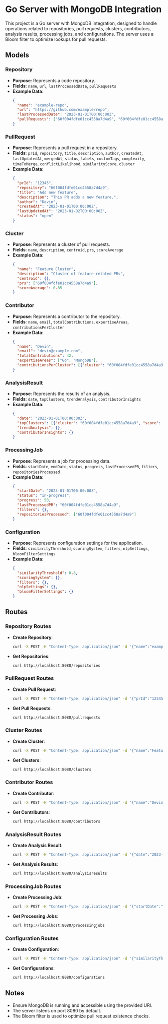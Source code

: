 # Go Server with MongoDB Integration

This project is a Go server with MongoDB integration, designed to handle operations related to repositories, pull requests, clusters, contributors, analysis results, processing jobs, and configurations. The server uses a Bloom filter to optimize lookups for pull requests.

## Models

### Repository

- **Purpose**: Represents a code repository.
- **Fields**: `name`, `url`, `lastProcessedDate`, `pullRequests`
- **Example Data**:
  ```json
  {
    "name": "example-repo",
    "url": "https://github.com/example/repo",
    "lastProcessedDate": "2023-01-01T00:00:00Z",
    "pullRequests": ["60f004fdfe01cc4558a7d4a9", "60f004fdfe01cc4558a7d4b0"]
  }
  ```

### PullRequest

- **Purpose**: Represents a pull request in a repository.
- **Fields**: `prId`, `repository`, `title`, `description`, `author`, `createdAt`, `lastUpdatedAt`, `mergedAt`, `status`, `labels`, `customTags`, `complexity`, `timeToMerge`, `conflictLikelihood`, `similarityScore`, `cluster`
- **Example Data**:
  ```json
  {
    "prId": "12345",
    "repository": "60f004fdfe01cc4558a7d4a9",
    "title": "Add new feature",
    "description": "This PR adds a new feature.",
    "author": "Devin",
    "createdAt": "2023-01-01T00:00:00Z",
    "lastUpdatedAt": "2023-01-02T00:00:00Z",
    "status": "open"
  }
  ```

### Cluster

- **Purpose**: Represents a cluster of pull requests.
- **Fields**: `name`, `description`, `centroid`, `prs`, `scoreAverage`
- **Example Data**:
  ```json
  {
    "name": "Feature Cluster",
    "description": "Cluster of feature-related PRs",
    "centroid": {},
    "prs": ["60f004fdfe01cc4558a7d4a9"],
    "scoreAverage": 0.85
  }
  ```

### Contributor

- **Purpose**: Represents a contributor to the repository.
- **Fields**: `name`, `email`, `totalContributions`, `expertiseAreas`, `contributionsPerCluster`
- **Example Data**:
  ```json
  {
    "name": "Devin",
    "email": "devin@example.com",
    "totalContributions": 42,
    "expertiseAreas": ["Go", "MongoDB"],
    "contributionsPerCluster": [{"cluster": "60f004fdfe01cc4558a7d4a9", "count": 10}]
  }
  ```

### AnalysisResult

- **Purpose**: Represents the results of an analysis.
- **Fields**: `date`, `topClusters`, `trendAnalysis`, `contributorInsights`
- **Example Data**:
  ```json
  {
    "date": "2023-01-01T00:00:00Z",
    "topClusters": [{"cluster": "60f004fdfe01cc4558a7d4a9", "score": 0.9}],
    "trendAnalysis": {},
    "contributorInsights": {}
  }
  ```

### ProcessingJob

- **Purpose**: Represents a job for processing data.
- **Fields**: `startDate`, `endDate`, `status`, `progress`, `lastProcessedPR`, `filters`, `repositoriesProcessed`
- **Example Data**:
  ```json
  {
    "startDate": "2023-01-01T00:00:00Z",
    "status": "in-progress",
    "progress": 50,
    "lastProcessedPR": "60f004fdfe01cc4558a7d4a9",
    "filters": {},
    "repositoriesProcessed": ["60f004fdfe01cc4558a7d4a9"]
  }
  ```

### Configuration

- **Purpose**: Represents configuration settings for the application.
- **Fields**: `similarityThreshold`, `scoringSystem`, `filters`, `nlpSettings`, `bloomFilterSettings`
- **Example Data**:
  ```json
  {
    "similarityThreshold": 0.8,
    "scoringSystem": {},
    "filters": {},
    "nlpSettings": {},
    "bloomFilterSettings": {}
  }
  ```

## Routes

### Repository Routes

- **Create Repository**:
  ```bash
  curl -X POST -H "Content-Type: application/json" -d '{"name":"example-repo","url":"https://github.com/example/repo"}' http://localhost:8080/repositories
  ```

- **Get Repositories**:
  ```bash
  curl http://localhost:8080/repositories
  ```

### PullRequest Routes

- **Create Pull Request**:
  ```bash
  curl -X POST -H "Content-Type: application/json" -d '{"prId":"12345","title":"Add new feature","author":"Devin"}' http://localhost:8080/pullrequests
  ```

- **Get Pull Requests**:
  ```bash
  curl http://localhost:8080/pullrequests
  ```

### Cluster Routes

- **Create Cluster**:
  ```bash
  curl -X POST -H "Content-Type: application/json" -d '{"name":"Feature Cluster","description":"Cluster of feature-related PRs"}' http://localhost:8080/clusters
  ```

- **Get Clusters**:
  ```bash
  curl http://localhost:8080/clusters
  ```

### Contributor Routes

- **Create Contributor**:
  ```bash
  curl -X POST -H "Content-Type: application/json" -d '{"name":"Devin","email":"devin@example.com"}' http://localhost:8080/contributors
  ```

- **Get Contributors**:
  ```bash
  curl http://localhost:8080/contributors
  ```

### AnalysisResult Routes

- **Create Analysis Result**:
  ```bash
  curl -X POST -H "Content-Type: application/json" -d '{"date":"2023-01-01T00:00:00Z"}' http://localhost:8080/analysisresults
  ```

- **Get Analysis Results**:
  ```bash
  curl http://localhost:8080/analysisresults
  ```

### ProcessingJob Routes

- **Create Processing Job**:
  ```bash
  curl -X POST -H "Content-Type: application/json" -d '{"startDate":"2023-01-01T00:00:00Z","status":"in-progress"}' http://localhost:8080/processingjobs
  ```

- **Get Processing Jobs**:
  ```bash
  curl http://localhost:8080/processingjobs
  ```

### Configuration Routes

- **Create Configuration**:
  ```bash
  curl -X POST -H "Content-Type: application/json" -d '{"similarityThreshold":0.8}' http://localhost:8080/configurations
  ```

- **Get Configurations**:
  ```bash
  curl http://localhost:8080/configurations
  ```

## Notes

- Ensure MongoDB is running and accessible using the provided URI.
- The server listens on port 8080 by default.
- The Bloom filter is used to optimize pull request existence checks.
